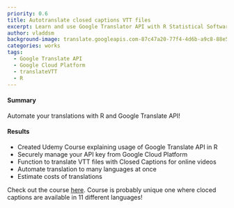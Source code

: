 ```yaml
---
priority: 0.6
title: Autotranslate closed captions VTT files
excerpt: Learn and use Google Translator API with R Statistical Software
author: vladdsm
background-image: translate.googleapis.com-87c47a20-77f4-4d6b-a9c8-88e51b2a3282-1498783613864.png
categories: works
tags:
  - Google Translate API
  - Google Cloud Platform
  - translateVTT
  - R
---
```


#### Summary

Automate your translations with R and Google Translate API!

#### Results

- Created Udemy Course explaining usage of Google Translate API in R
- Securely manage your API key from Google Cloud Platform
- Function to translate VTT files with Closed Captions for online videos
- Automate translation to many languages at once
- Estimate costs of translations

Check out the course [here](https://www.udemy.com/automated-translation-google-translate-api/?couponCode=TRANSLATE-VTT-30). Course is probably unique one where cloced captions are available in 11 different languages!
